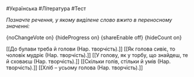 #Українська #Література #Тест

*Позначте речення, у якому виділене слово вжито в переносному значенні:*

{noChangeVote on}
{hideProgress on}
{shareEnable off}
{hideCount on}

[[До булави треба й голови (Нар. творчість).]]
[[Як голова сивіє, то чоловік мудріє (Нар. творчість).]]
[[У голову, як у торбу, що знайдеш, те й сховаєш (Нар. творчість).]]
[[Скільки голів, стільки й умів (Нар. творчість).]]
[[Хліб – усьому голова (Нар. творчість).]]
